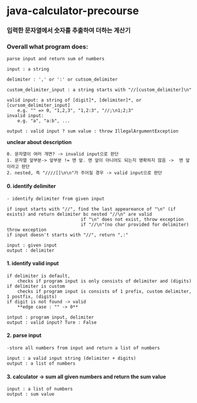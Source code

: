# java-calculator-precourse

### 입력한 문자열에서 숫자를 추출하여 더하는 계산기

### Overall what program does:
	parse input and return sum of numbers

	input : a string

	delimiter : ',' or ':' or cutsom_delimiter

	custom_delimiter_input : a string starts with "//[custom_delimiter]\n"

	valid input: a string of [digit]*, [delimiter]*, or [cursom_delimiter_input]
		e.g. "" => 0, "1,2,3", "1,2:3", "//;\n1;2;3" 
	invalid input:
		e.g. "a", "a:b", ...

	output : valid input ? sum value : throw IllegalArgumentException

**unclear about description**

	0. 문자열이 여러 개면? -> invalid input으로 판단
	1. 문자열 앞부분-> 앞부분 != 맨 앞. 맨 앞이 아니어도 되는지 명확하지 않음 ->  맨 앞이라고 판단
	2. nested, 즉 "////[]\n\n"가 주어질 경우 -> valid input으로 판단

#### 0. identify delimiter
	- identify delimiter from given input

	if input starts with "//", find the last appeareance of "\n" (if exists) and return delimiter bc nested "//\n" are valid
								if "\n" does not exist, throw exception
								if "//\n"(no char provided for delimiter) throw exception
	if input doesn't starts with "//", return ",:"
	
	input : given input
	output : delimiter

#### 1. identify valid input

	if delimiter is default,
		checks if program input is only consists of delimiter and (digits)
	if delimiter is custom
		checks if program input is consists of 1 prefix, custom delimiter, 1 postfix, (digits)
	if digit is not found -> valid
		**edge case : "" -> 0**

	intput : program input, delimiter
	output : valid input? Ture : False

#### 2. parse input 
	-store all numbers from input and return a list of numbers
	
	input : a valid input string (delimiter + digits)
	output : a list of numbers

#### 3. calculator -> sum all given numbers and return the sum value

	input : a list of numbers
	output : sum value
